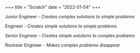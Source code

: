 +++
title = "Scratch"
date = "2022-01-04"
+++

Junior Engineer -
*Creates complex solutions to simple problems*

Engineer -
*Creates simple solutions to simple problems*

Senior Engineer -
*Creates simple solutions to complex problems*

Rockstar Engineer -
*Makes complex problems disappear*
